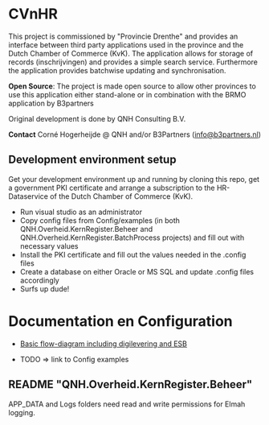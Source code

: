 # CVnHR

This project is commissioned by "Provincie Drenthe" and provides an interface between 
third party applications used in the province and the Dutch Chamber of Commerce (KvK).
The application allows for storage of records (inschrijvingen) and provides a simple search
service. Furthermore the application provides batchwise updating and synchronisation.

__Open Source__: The project is made open source to allow other provinces to use this 
application either stand-alone or in combination with the BRMO application by B3partners

Original development is done by QNH Consulting B.V.

__Contact__ Corné Hogerheijde @ QNH and/or B3Partners (info@b3partners.nl)


## Development environment setup

Get your development environment up and running by cloning this repo, get a government 
PKI certificate and arrange a subscription to the HR-Dataservice of the Dutch Chamber 
of Commerce (KvK).
- Run visual studio as an administrator
- Copy config files from Config/examples (in both QNH.Overheid.KernRegister.Beheer and 
  QNH.Overheid.KernRegister.BatchProcess projects) and fill out with necessary values
- Install the PKI certificate and fill out the values needed in the .config files
- Create a database on either Oracle or MS SQL and update .config files accordingly
- Surfs up dude!

# Documentation en Configuration

- [Basic flow-diagram including digilevering and ESB](https://www.draw.io/?lightbox=1&highlight=0000ff&edit=_blank&layers=1&nav=1&title=CVnHR.xml#R3LzXkuNItiX6NW028zBt0OKR0CQkQRDq5Rq01hpff%2BGRkVWVlZmna05X1%2BmeNIsI0gmA8C3WXmu7I%2F%2BGss0ujkGfq12c1H9DoHj%2FG8r9DUFgHMeuP2Dk%2BDJCwZ8D2VjEnwf9OvAqzuRzEPocXYo4mb45cO66ei76bwejrm2TaP5mLBjHbvv2sLSrv%2F3WPsiS7wZeUVB%2FP%2BoU8Zx%2FGUVQlPj1AykpsvzrVxNfZxwGUZWN3dJ%2BfuHfEDT9%2BPfl4yb4erHPmU55EHfbb4ZQ%2Fm8oO3bd%2FOVVs7NJDYz71W5fzhN%2B8ukvNz4m7fxHTkC%2FnLAG9fI5d8PU7bvG3vlrmDN5zZL4z1udj6%2F2mbaiqYP2esdseTEnrz6IwEfbFQ7XWD439fUOvl7GxXg5qOha8GkyXffEfH5jMs7J%2FtO7hn%2BxxRVkSdck83hch3ye8EugfMYXCSFf3m%2B%2FeouEPo%2FJf%2BMoEqU%2Bo%2BQzQrJfrv2rka4Xn3b6sc2w7%2ByRxFf4fL7txjnvsq4Nav7XUeYjJBJwAehbA01zMM43ELPXQNt92PRjTCjADXwcXibzfHxmSbDM3TX067coXdd%2FXuuy3ni44KS%2F41%2Ffep%2FXSK%2FLsV3djR93fAVlQkTRx3eNXZX85pOYpEMI%2BuWTr%2FGP%2FOI5MNmf%2Bu0znqZuGaPPoxD6M4ODMUs%2BD6N%2B7N4xqYO5WL%2B9%2FI9c9XHqZbXg%2BM0BfVe08%2FSbKxtg4DdRQ34bNQhEfZsbvz8e%2Bi%2BPv158uYNfg%2BaXqfyhOMK%2Fy73vAgtASf%2FThPmEvyD8ejj0E4f8NJFg9NspojT0XSLB2I8SCfvn84j4x%2FP%2FNW3gf4w1QV1kAGfqJP3DOIP%2F2DzH16n%2FMWsQ0D9vDfKviIafTPfzQuj3zqd%2BMFv0T5gt9Y9ne51w1fs%2FUGP%2BO34nf2yIv2Dm9A9mLgR98d38r9uff18rfovVn8Xit8D%2BOfTVINE13eQaZ4Axiove3D4%2FaIo4rn9m2X%2FGfr8g5zeogn8XVj9KIuRPMO5XXvAb6zKmqv9n2fYfJCnxjW0x%2BDvjkv8q48L%2FBgULx7%2BdPv09RNM%2FmD8M%2FRkGQP6xAS5C34OX0VEXV%2Bka%2FzXwBf%2BEH%2F8lVvheM3zJMSgOLtcGF2T%2FR6Xbz2z5Fcu%2BDTj8%2Bxr5LwMz7H8%2B39BvZw9TP%2BCHyI8i7c8QWvAfYMj%2FVwwx7dr5U0ddMPrfTD3sxwb7KkWpP2agP4Mywt8zaE59XWexpvofloM%2FMer%2BbSB82pj%2B3sY%2FQrs%2FJQe%2Fp%2BV2Ms1FVrTZ%2F1Mm%2Fj8w%2FW2mf0%2Fa%2FmU2%2FgNi4F%2BPc78Twsj3vOpfCHQ%2FEgX%2F40D3kybN%2FwDQ%2FdIt%2Fbdruf3e0MlezO7nNcDrj%2Fbb30n8j3XPvmbCb1tlX2Ljr%2B6VEdDv%2FPPPtbqQ76WDULRBe4Xv5dVjmpPmPwxNf5Ic%2F%2BMF6wfI8W%2BeKvA3qYJ%2F36tO4BhPyB%2F1qmmCRAPiX9yr%2FqcT8A%2B77nth9R%2FKNf7rWov9vq%2BO0X9denyvqe7tFOVjUa7%2Fj5kZppHfUZq%2FjtL9O6xtIL9b2%2FiFnfyWseA%2FonQU%2FidY4A%2BsbvzzFvhZr%2FCvmeIfWLL4a9phX4z9D9c1vgYC9H0iED8wEvVnJMJfom1%2BNv9%2FGAbonxEGf7Z4%2BW9FwH8tVn6gZv9lYuVrtP3GHqzdSuZ%2FVm35mUF%2FvMKDfm%2FfH62f%2FRmlBf1LViH%2B4PT%2FgvVCFPnH8%2F2XLpWi%2F3it4V829%2B8Z8X%2FiYunPLPg%2FvVqK%2FoEFht9a9OteNaD64mDKf1GMf9yGX%2FlAs2dg6%2BDfv%2BzWQ%2F4%2Bb50THJ9Kk%2FnYNwj9HQPS7mNXIfF3HPuBhBy7OfjcXEZDfxKyfY25r22u77UJjv7AHX9CIUW%2FJ82fheM%2FdGXtH9Ay7He0DPsLI5%2F4HkP%2FvbskP2go%2Fpu1SX4iRf61fUr6x%2BuTf1bfEv0DEuf%2FPYT8B30F8luExAjyr4PIv0RO%2Fdfl%2BncrRfDXXSG%2Fmf4v5OfPlpPon621%2Flg8%2FKRi%2FhUzxr5XU%2FIq%2F2fVwZ%2FZ7%2FMMkvg78dt%2F5DfxhfzuU%2BL7DU8%2FucA3yfeTq%2FxTrvmREiNq4Ie4WL%2FxDzEs4IkGBrjp%2F3xa%2FAay8YvRf%2Fn8epV9%2Fv24ztQH7dcx5v4AqQb9r5cCTv369m%2FIdTTEAWvnyf%2F%2BeuJ177899zfDH7f2dfR3UfTfe64hCT6ea%2FgukP5QbPzfPeiAId%2BDzQ8fdIDpPyH3vlee%2FAsY%2B3992P5%2Ff2e%2BOgiT%2Bo%2BL0J9mXNjNc9d8cX9UtJnyoVY%2F6ujnCPN5BAdqXtEEWXL7%2FUU%2FRu3fXXkGPOvLR9e7oskuE0SXdr642vVKTILx%2F4MRar9%2B%2Ft63GbjXMfospwj5R12K%2Fdc%2B%2FR3tJb5vJRDwDzz6ZzgU%2BwO9hK%2F849NIvzhHAc41uqn4jPpfnPThdeaX556%2Becjk48mn7x38xQ3B1H95eCstdlCvPh35dRT6jaeA%2FrkQ48tbRAC%2BQdjCZnRzg2Qx627XP%2B31zvl3dr0qoevXfWNv3vWXmTl6TMEBrMvcHVe9XpH89Uvfb6Itb1h4vc5ufM0%2FbRNr9YN%2B4Vr9cu8J3hN%2BHTsrEcWqh3jb7VAZPqOs56PuhNu7NCMFUh%2FGwxdOuX9cOJTVoXco6VPqDfAud8yooB8Ou1dIfdvFIrg9sup2D9EbpuJZoskBuYzDMBXd6XrzeV%2F3k778KRTtY%2FFhS7u1J6esEl9u8%2BV8gUZzcudq94x23lR31RbemycMygUAIeWIDBVX8mUdxlWhKjzIySCNhV%2FiuVcoyJGuD8jgofgkiqXaE0R7OBOPJ7F06%2FQGZ0X9FbdCIsSTKyZk%2BIAIGH3VGJkri9qQM57GzzTxriMThewo4eZJ6EAlPprHUU4SSni%2BuYcexHT7uIIPuUBA1KP7s5R0%2Fn5JWCFXxIlULcFvy%2BvTJ9YvopxWYB1CELW%2BFD3lSYQMiR1GIXDJcusiwv%2FAdkElEd9g%2FDYVaqqeve1U730qJpiJlihx566QvWNHfh1oJwSBgrncp5B%2BOapFDAd8Xh8sr7M5o2HXJm%2FDjfKOj9p1lKbeMblMAz2CtrCREnnUaxJciCmWa0RrF1jh7Ov0NRFzmsjvJDUrdJ4Y7YqFnmOuTKMvtKXJjtGi4yFtSgb7o34k1ErrqhYjs5isjLS%2B6SFDpi7nkA3nnimOofnYwkSbj6sXgO16mrCjC3IESKIR0gkZe0M6JZjH2Cnjw6hdPU3b2g0FulrEazjVNRu5KC7D4i%2ByVBbFcVHIgJt0vdKCCRTuiQgUYUhN7IVXHF9jOULh3GEVdQpcITlQhP3qH0HhXW9NFuKgmiHtEDWrARq%2B6LGUoutFTZWav4Vkg85oYWB5i6aRcSfO56idPdIY13dJN1e4vgZ2xGlNE%2Bjgk8CA9oKS7CGZ3NeN3jCH5AZPCWiqbGoe8934PFZem%2Bh0ktnTUmcUISaDAIrtLE%2FJJwlhpi5mwEBeGAWkQNFOsqN1SDrzGu5S1AQQciO9%2BhmLK223Fy9mlABqXTGkaJPOCdUhR%2F0aVM9m8Su9Rx7XPaVd0oFrduT9NKZ83Zf0TRLpe8RbnIp9epuDbPJTcK32XO7ozC942qapA8wKYng%2FLOgCVEE2s%2FQBYVI3otY%2BpGt4ruARRGHNEFHEXVc2Xu71VilNMrHIdyKt6WZwlO%2BUCr21aGNOyVFdFEw417YviDKFYRSFsFVN4CBXrvsW3hm3NsLoO92jRmwdY%2BDW4iYtOin65s35yLttHV56n8PR98X5IbI0RTBf%2BilBC%2Bm%2FEugRX5dxCrR%2FG8gGz4dZ4%2FubMBM82XKHH8lDItAepJhKL%2BqknQIAhfkZj%2BSaFe0puk3iwil25ZLHgxiiI9p0AIGCWw6gSacmiCLKc6LhlGPNUk0Zz6jtSZdv8ZfKEEnbRY%2BcSFvKeKnX8cyRtC1ac9V1DcMoiRWN1ZNvezlhoBvwH85K1DhGZkRxpGtdRxGTJzVjm8Z0jLoIJQvzkdYP1AioElVdhaojc4NJH8yT18nExc0riHG7piQXZHH7IG5iAieuNNHGS4t6tCfIWltk%2FCiuU%2FY0d0J4JdQ4HFFtnx4pKkfd38Bmdseg6oJrOff1RjmDVNUG1WI8Vp7wBu7rTZmJOMbo3K7yOsEaBQU4wRnpnG00bEnBsN4jwiphm2wvYb4XrlQOVFmh7yEdI98%2BQHxdP4SE5vssvVdtyyMYnXcJXyaKapcucS%2BIWWpYop14CAZoPZHbnFmJj8vEgY1EZ4ebIsFKTU7TywgXTAzIQUvNhqEJkLpjabAf2MkoGLY2K1h4RRgbIBf3PFDHxRJK9AJJXG5p0O24ZE4iXPjNdVBPvaRxjKcJtQQSfhqiSy3LdUkTE1DFiF%2BPTV8jVqMFesa3FnNbOdzQgyYTtA0BJIXnvqNVs9zdnJ6diyexM6KiWtWG8HM5EbqSdmm5KsJZsryHb8xDPA9oNaltMvlYVExqbRG%2FBW5wqw7MJUmuxGKWS0IxpyenSLWq12QEisJo%2FtSthujbyJCg4l7IKSiS0grsiyrDDrHm6%2FVQTaPv5sl9d0TzjIICRPlCmI8dxbBatdQnRL1PPKqHWsnuNdS%2FodHwqgLh3%2FULjuINjY0cLrfz9bpKp%2FosJ1AmmeWqttytoJbn06pMfndipLAaxS5QUiuHmz6NcSzo%2FOquIQCP20wliuXeM1Gu4mlHbu0YoJy9v6Xl0DN856ejWgk87nUZj7Unwpk7RcCZwhwlO3HKqzGCoQV3nkzNcsWOwLnYldPuUUeg3FVpHPo3GSHUBnHaWxURIZQyLw%2Bz0MdczniOVixU9XF1ehbR0ZpqmtXsQ%2Fe5RwZSrhGNeqy%2BDCoDev06EEMCJh4IuYjWNochW8X1Y56BUwrSje%2BEK2FFuN7Tr%2FX9w5vkZh8XiBEQPZPKVU9M%2BMoxmwxm9z5GqFdGKLVaaArFvCngX0r7TQMvUkG6F4%2BDDtFVYZItREh%2B7JNyXFbD2FW8HJNfmQRabpERig2qIITw4M0IW9D9ZlapjqJ9eM67b5xw%2FCX4nQ8gB3h97wDRv95W3OdnzXUX%2FDN1vQEQysTC7APX02c%2FxIqE3C8iyLn7ElL2Mi4uAoc2KIQJS94L5SB5QLgvGBBIijipF%2B9LLbBbY%2B2gSGBPOZqIWxkdp%2BwEUKSSYc48uGFDQkl4CT2CUCnlsekQ7s5jhzVtPXKUVKyWW03ClTVB04RMPRKkJVE9RYOqota8shUNOfvimS5bR2jg6xFEFd7LW0wgrF7Sur9EkhE%2FgoW90yBv0o69k%2F4UvvsZM6BouMzriOoMrLEtLbYwqNuX687oexk%2B6Ae%2FCuQC63o6Fm%2BcyjLHp6LwntzyPE6KsTHU0ogbyRjDdX3Axa2utY5AOTGXrSeNUYgOks7Lby92daonieIscqwoPvvBC994rmtHn8P9K%2FzWsDvpkUD8GeSp0IYkVsiHrBprERLERUXCxT0Imnprpk37D1e72KIgYATygPh9o%2FXjMG4map7nzj89wkeFg%2BYZ0WyQ2MDTsK7jEp7j7UILAd553wC5CthoK5h3yOAuVMfc5wmuGQMbHsytHm0ZTyquuwlxy7LTHN9hlLRMbcSWasMHIvLJJXwJRGlelPAcAqsA8cOoDtpVJVdDpJ9oYWipEftYqOiqdAKTlajcXuzNPpu5kHophMa8Z%2B%2FPEASeyTRdf%2FI5T0LPi1R5HVJRr9U0Ck8wdy%2BGO0hdgr2q1rKVZmUfy9tqO%2BprgAzfroopI4fZIl8OJbovuqlwB41TQ0qKBmPGwO1BBGaJqm5evsp0TzoNmC1TvYjiBcg7%2FLRCujcEc94QxDmlD9JvQ5Kn8Vr8KNwHa8C4gBhtf9VqQKpXD2NJGPAEybPF5SrZSBZg9sZPYgQsuz4JkrpfHGTCezV9Eo8811QXmV%2Fvwy3qCfBVG5DoGUbO4GmJ9ZQqkmL2JmTQ64ug3aYjq9ZNVPeNl1LSuXtuqANugmJUnxZ5m1UtvDuYiDb3NkIBUKjo6aMPwLfew2Kg1ACDJ%2FMZ3hRNFq1T2tgjWt%2Bjs8DW7Gz3AJidGhtmzPd9ne%2FbQiF5nRL3RR1pghpaivhABfdt8sbaXtJAgPQEsMDEMPmzotfmZEP%2BTlh662GMANmEM8UnsPQb0q2LkA2wpGNJhRscatP53bk3%2BQrLrik9iATYSJZ6LGlQLEEPgyRIb%2FHXQ06kImxJY2fPHDBBodRN7gNYGPAHeiZrGttJajHACwqzAiVk2Mh2%2Fe3MxJeADqa5IRJxx08TdeD7DZiEe2jPeiK3Zx%2BI3rI8kWfscUlLv0%2FByLlofmnLkKp7SpkZiNUZUh62vbSP5wHXPAHdaZE3a0gUqmYcerYeXSRQhTYrH%2FF0pgxbzxcr2U8NIoi5J5RZeOmx2TcrhC8akCx9GqrxDiA3sOgnTgyg%2Bt1jnk%2BiM7mD2qsGNxPrINhxOX98Eip2KFrjmm6LJkPnDdZ801UxLp6Q%2ByS9caGNitUh8iSW4DVYD7%2FVKuWikIzPbeYTJxOsv3hTfNGnl%2B6%2FH%2FFp9KSU9d494qVIG9oeerNM2wi3Klmy7HkmBNM6r7hC3mW56iatDic8nGzyluD3i%2BBtgsAP6IgD7dKkAfuexiy0YckxehEPVb%2BU1zXBUa5Gs5quTaFcD3F4w%2B6olcp1q0J4USVGyEXz%2FFIiMhBXFkGYOp6u%2FRVdkLse%2FMVVqC%2BeLq%2FxtH5daj6U0%2BJir3OosAQMHuxilGPDKY0SgfdDjCTDZ5BUBopwT6AMnaMkX5Pqss3K0wUhJSVmz2SMvwrTovEyWEeDHjio4RlnpHggbdeAbMTO0aLo5GeEOHtIgRLZQVQv3FGt1bQnjBYvZWroQhMQHq8WUiEGyCvI542DhQ9KwMB5QCZ5OoeE0hY1tp3htoRBOBYU7z2P1o9vyDadiks0WudRr3FZ4u4AcIsNqfcSMUYyfdcIPTYCEmKLySe%2FBg10eoANMLVYSHMczKf64Ol%2BoClsH3YJJqZWWT19fjgjGiXoxXVCZKD04KmnntLBUuKyy8VXbX6zSMorD%2FzVUcQjeB0JESwLSOQjyjWoCQ15pfiP3jCxTruelIE5LLXjlHzxcJ9JURPzXY60%2FqZMJtIDBz21dkY71V%2FfIRR3TBp1T%2BHtopmMUIzkZPSMbPEqQlwt9k4TQ%2B%2FcgF5F64XHJVfjtQoAJaXGtCINPoxWKWFQmXRrGsd3oFpMk6CBCHybdWIXmg6S5QIKfDyiTpF6kcUDstff%2Bvscn2SAevRr2vlLUHEo7Y4lSaz19klFDsBiFnx9PKFaHE9pfyW6275sySxv2mm%2BOwjh7Ocm4wyTBtas0W0jPt8751ScS40gxsa8cpoRLl3eY8rEgU2po0L9Zu1rmz1R8x68V6mAW2cypah7ca9NfVnks7Bicnb7CBg1MElzLwuGtsoBNMC6DZH8Q9%2FkuKPGjI%2FZLsJJj%2B1wPxXh1bcZxV82RY%2FGUpCu%2BnTcVoaRFzuVi%2FoUkht3n7iupN7pkEmqI8x55B17LzKQjddo6Aa8lPKg30FotfzuBabSdzyvrAfTy2meDXm2G6%2FKhbCUaBMpM0oyDV7w8Az8jMTvdBiDKl4pNwy6VIT00f3dSwm%2BNamv6VvGQHzq3YitFY%2BgtnZuddPhPmU94YR0kAztdQK6k1hzP4yKJLGBdnKfrUExJZf6oKgPPdsyHu1sSwAEycASBu8ASioZ0ILJsk4EDCbANGf7oEYI1WJppbM%2FjoTa6y%2F0OM4qFJSZzhW6CkHRM9ixMUjg9KoDpFhrDercbEpiEAgcXdzWYL%2FJGvM%2But5PlIbRREh2BSh1B5GZXTnMOLq%2FNbenEZw3qTX9SgOVB9wTuyq6xlcJfk%2BcwHcaOHyzZhGsMMbsTSztMz%2FAFxFRwPGJLNNp3lVLU0McR%2FMRaedjf9H7GddtleVDOKoEhJyKG4y%2BBT2ykuCh0bEJ96XOFa6aY75lD1qz5NAyU7qO5edK%2BiH%2FwAIiCHphrQ0PMp7C8NhVhZwkLqmvwsHoqqW8JoMFXW4JKQ82mCawEsT0LrFrCWUuXYTWoWEyrUZ9QA4NPu2KQ6t9E5qSE0W64LySXSLErjGH1RbpOqSBzySXxMbm3lgnnaFUD9g8BVxM6PdCOGnsImKgizY%2BZfD%2FDTCm7wl8TvSe0Th1U50G8ZorCG2kFyhMZVs4i1sQZD0pkyQLTXxqdZgInmmUbilltxHi4qfA0BLVwePmUe5TU8WNzq1sWEFCe1X7YWdolNZx1TptJsDw641jewdCXmhskO%2FVatsrZwC2wBf2yMPMSt9qWeDgOaGKtizsO0LIEMr72HRfMp2KTEX1NxXety0P3YlRA%2BvQKUB4clBUZDoPORhulVxBpEO%2BvBuRGnWMZexE8nQdFaYi6NcavQG4exOGVFPSJNWAW5gB1AlRcR9kQ1ncCQqMOHXf98i9sw8ftMcjDjRPiijbyh0Oy%2BSOn35vhxXKX6Ji6A6qmF1ywLJxS7T4%2BaxBz6KXtiqtaSyhT%2FdZjfisFILGAy4EKmjng0SJxZiYd1zc7kGWKWcqOLILcZbe9dgJunDlCN0W31L7UI16AJZK56AVShqoKjMaHslFHIL5UE%2F1Klvnc6GE7kojkn6Bo%2FEG3mRBkFg8RhqbwFdDOJxSJJS%2BTrIRtt%2FXzSFoFOx0RhvWWPCJoxHj5diE66crFpbpcv3JBAO41ceNEKyxbXrrdeDKoK5PnnmJdzzLbMW8C75BQtAFY7F4UXjTYHk0nJ1XyCsyabhQxmITphsaN0oFWYdOMCX73ZxSKe7HlzpsVWmJyQdT38fFCAZLg4wHiVoOdDwKFKd8hF8iGGr8KhSm4U7ni7tfqliaFIq8TjLm6tQHR7r00AC4JfDY9TPAD7HYIcWGUeDmtURxPRxeNdC%2BQGMTRJIqjb2OxUJXF3o%2BlMcR8ikjvmSTbs9YLmem%2BMJ26j3kbUFY8XiK3R09ajgwqxm5NFFbV5a8ZEkelWVIxIm1GCakDfbT5Q7RYCuBVyfygweD9Hi5usQ9Lm26XkyGGFjebG0VBDB9z%2B3oQr5xxbW2hpyrXtTaaCFafM9Q2bvgk%2FMO3m%2FAaopzSxZqKGkrGVCEXve9E0eiV051obfx6PNijTld9ejRFHDQWMWyoIffmJYFAzDPat35xIg2wU9KObKTUA27tryrYQ067EPRIBf0lYpZ%2BwsT8HU5XkyaXVJDfnb83aHKkA8PihxjBAgkPHTudC%2FAmS3BoHFn77c47%2BT04sl2bnt0vBqaRLJpjgMpI%2FVs1meG5iuXDIRGX0NyaV%2FakrIWsnJ4XG0%2FtMJq8lY1hqBTAFY7rF0jcXgk3%2Fe8F93AiMLmTdfGCrIMVwAbeYNNAR9tfDNJ151LUqcs95gQgWlNB2ugt%2B8w0fR8FgHbE1K4F40y3w1gzV7Xiu21azbH7vEgZJWl7GXmXdw7hKnoZXuTc3LsMSEEXHuJooUtYV7qyrWi%2B%2BmIPT0Nst3eoIfOckK08MtrYANCGcXbRj7FlEKb1eM9%2BW0GX0JJEJs3ol%2FCwctVMy%2BFjHWdixbGfTOeEdzdGk99EY8FthwcW4tFKRzRUtBCSIgFeQPKZb0vNofA7MPIOpAygvOQ52cGOu%2BjI4j%2B0IHcXypYMy9FjsAKoS66F4Cyjjx67d4ciA%2FrFae0ECqaaG45mLw0zgD5AYHKbDqgh5liuOKGy%2BInUQDMWtiV7MU8BjEX3a8QE5HHqIOVD4%2B%2FUaFPPKStIBLrTGe7rX74ZA60fAMx6BpIYeuWh%2Biz677KnjPoJEkLF1ui1cDfAIsVULNy%2BJKwOCgNuyeB%2BlU6G41oXFlQvnFmey7p6t0sW5a%2F72fOytRO86lDohoegEb2O02Bsoq%2FREF3YfmqPL7Y2zbwdHw8EGXkMF1E38zRI%2BjM2QugLs%2FgSqAni0Iu7xLVHL1twHj0m%2FjRgBuSUBDwmUWj7S54LVmWVFQZ7lJKXeirbx1U1qMjcElo33j7Wn2wQYNRRDoGJHKxQuns8O3CqwmtsYk8KXsuTmsi2ILegnKAxEyKGga0WQVG5Cjdi3HWIpp3p1AV6CPnoG95IuhTYikanXpvMXbCUl%2FGTPSlu4PcXm9xM4MW4QU9V1V%2B%2BIgBsSYA7FoRA1B7SVk9NUyoEiKN5mW1dQV7K%2FXcEgJsC9Q9cS9txgnJxawGjpMlhMe8%2FTGKwQi5%2BO5mHSMhVz1WAS25Cpr89nuDY9y8uBD8ibZ1SbzCrKqYFLRoDoalMnnGtX6yhvLtN2Q65om%2B13e%2B8Ov4gpgvLcxapb%2B8OGPB1C3qDNMafoFGJV%2FCFnBk98V5dwpRDmtd%2FMGSCPNlpylUsiRN3uqwxEuf9tDI5RC3ISY3Wq90ifdkTUqD2OLwIUVBOirYNp7N6%2BjOrnYxB8ZftTlt2NMoreHk8me3xs%2FgRl74k2grVh96cra3KJ%2Br3QOxqTVF6XaPTWxySaxFz58pdtIQmotCRZ%2FqPZkbkNICg9tuM9WWJuYeZR5uN11Auc5PnpQC4dFhzSv0LYNsVxLwwRpw3jNtcO45ZkLdL%2BmDxxGIuO3Tqkp1jaaahFgMTvscSkUP6NYSh0Ttazi97fCO%2B%2FtistuKPyJRz9ssRHzjbiXl%2BzGe%2BQ0jHIbGRiWcwW4NRu%2FXnplqeVP4oG811WUc7UCgKcBzXKtOMTEN2AlR8cEgTgG94E3DWo2UZvruCnaryqBz%2F8IoKaBPQ9iSiwj6SKpcIhbE3kMOP8hMjU%2Fvc7FBgzZuxvFZgklK3FsmeXFgYX%2BbJyVI66dGzRGq1ADF6K4BiKQSKX1VmlFonBStTchL9rQQ3yNTMp5g9fX7Y6nxSZHpi%2BZ38F3iclDCxbQi5XgupoSZ0xO9k4nDgjuKGGoVXm57UZxnR83N2RhkduchwoJi7Z6uquP4a2ZfStkuQaJTcG2t4mNaSlAY4egutk%2Byyt8iwSUXUG6PM%2FXVici5FO9VKXOPfJK8uyXSO740D%2FztHdTsvl%2BzIatPKiaOqFS2Eab5bWOAMRwLgJLh9eedInOjEDPl7oZv%2F57A5oP3cIshq7bAP8ro%2BIh5lVS5AdWn0rnbhRz7PQ26KV5QyPv40QFlEc2S2lkUeR%2B1GD%2BCWh6OKwPX58Aoo3l32Scs%2Bo1xYHBVTbfl1Ika9Qd02fb7CTu3ODtLA7ErOAgsLOuuAnIGPLOXBEaFZLC0lRuwkbOdHfk0G2nfU%2FFFQpx7d20LegvQF3T1hShNKbJr4jZNoMxHYiU5TwaidErHQcfWaemN1kMfv8gbtUpfMhn0YB70lyu46bENy3AWVVVG9IZohmkCbXAoIpNHQCbAxcEskytX9gH64CKn%2B6oYRE%2F7oxNssW0twueWibXcCHjd6%2FMtvarEsG8g5LscprZICpA9FANjEkgAj8qpbHGpQ1bweiSOkdtl8aZjLRW715ebeuHiB4MYpI99Oo%2B2PdAEtBdEaPO3Bd1ir5L9ZyJE2KakM5qdxmhgmWIWUlJvFo0VXyBtde0qCNjt4MmmIm2VeJDOC%2FDPNu6JUycBsKMQFLjd%2FjLMAjVwHOgPZN0jWHBRaDC2j2VAlIt8CWf5X%2Fc7pGzNgqasYJx6w5nw4uezOAztSXwx8X7y4WLjwMi4R9b0lJ5PERRhpQS1kLzRFGhN83gzT4TKr2Kh0HOK39SLvlLduNNnw7fQ3JT86wSGxKySMWVrDTJUYBqauQTXcVdAuAZ1TT7gjQ6TYC64%2Fa0iZCbQxdO10EpD0Ux5%2BQ%2B3I8%2FV4GuELMjRHcj8UKoMUaaGNQmhkSOqUsOngRplvwzCcTjwJXxipo6PjjzmqRPkxDoi9LoC3edp%2BxJFpdakZ2KCeNiEuZulHJ7nBxnkY6LOB3xlM3Mz0%2FxlKf202BaQe%2FD7SR1r%2BpFg74gZCuuW4QKpY%2FeNylj6VWZKSaXlSzApRnm%2FyBkAM%2BW3uKCMmr7RJrcw1SaHwIjCzZ5S5SKARyNfrKpTY%2FjYEcItAQ2VCQPv%2BmTu2lmbH%2Bxa3q96k1xMSypPKd9txRpt5I7ChLyei2MBh%2FuG%2Bbaq84PlgsqngM3rQlGrPkYSGpce7AYYo3%2BAI0KbUrS0SPhAT%2BLYSAvLtU7cv7j5EuLgbKbcaTKj5SIt6Lx6uSLGiXjNS9h7M957AaU6oCY77OmzPbULSWKFqede3YUYI61NQ9MaT%2BKKD7y72ydP7qUQFu9qjMXGfI9vR%2BsLoITvIsdumnmSd3BbA2bbjXIwdgygOasd4JzM3kf3qubeoaZC79iRg9BVu%2FCoBq3tBgCa5jSyI4VbB5lN%2FRb3btYSpbkVDhutvuhTWeYZESnv86DTg7%2F6D%2FJt%2BmH8xtQY9JTQIwpVXVeyhBSEA7HM5DVguSKGj9ehoG5jNjew6yOYxjRVu22ahBMxG1%2FOjc60KoBHexG9vdO8%2BD2rvejHPYsQKRE4d3zbjtKlvr1MB6JIVlW8RQhoCKt%2BBCEiYqWSWNacxbPh7M%2B9kwAFc70xbqfrRy3Hk8SdjxViqgXQAXMnH21RvBXGGG%2BoD9Gqa7yBrS5iAAzYGkdxsD1dJC5O5%2BEr10we9rtn3%2BbNFpZuoS6R9XimC3WZZuFFNImiRMp5ogGF%2Be7ZD0TPqUuvQ4794OmSyaZp7RtbXUSGfY7elk1vC72rnVSEPCvWGI5oeYu%2BJ%2BxhRCJD0WRF0AxuSBMoVLHMCKZ1n9wmqN1nqaeOPUVgRUQXkoclqeI9pryFeDxgrB6K1sT4pheWnHryOnV%2FIcjNsUVPeYxj4L5vCY4evFbPK6p3T4rySGV%2F35r7u4SPZyfGox%2F6xM7BtBFIjsDqbgM92vPi7sDcEqB%2F0nqfgk3MIAMWDcir8maGzDcDN0WGHql4zPRbgm8lQYP81rl7U7ZIYzUZjzvBxPrJG6%2FQ9uWZSKsg%2BKPZfXOIVhQqvPzucquq6ndas3LaW7QO9FrMaWxvrRdYWQUQlDAgewGp7RLTkSSHanaht50aymQm079kTrtIr%2B9nRbDekEclpVLRR0M9XZLhJh2id0CaK7F7NYsZybEdKFvU%2FcH4m0Gbgl%2FuQ%2FEkh5wRJpEJWDzKVoLKJ4Ga%2BXPvpq23NnYJlCSSyO4w6KHf9enAX8jb7uO8wojFBW6ZtwDy5twUKlUgp6m0%2FK44QJYOfl%2BSm0p5uXlUl673bIhPG12F0oCFwS4mhCoxF8iXF6J9tMdMhHQ7alXmFC4HRn2IULoFVwaiix%2B9K1A%2BMLBGdsmYeBExaUPMS9Zyau%2B%2BO%2F%2B4BALUMKBSC820HsumXqwqMMLF0A4F57lcBumIPrAmKys9bBI2l0EzMsYtj6X9MxPIMOmyCxqTjYIw862i7fGx%2FnCqpoDTquReKmENEZ3XlDDf0nyv0uqXnTg5q1HyG2wCOdizGA6pkfpOUCTtpN%2FKhPvOvVBAjWRYfW%2F2BV9dAqYeDrHURq4fLiGFOBRKkztRZs9LkC6eE7NVvk%2BMw5hzYFb0hZzitk5PSXsWvZR3RIyWLI2DVUGDdUU9mB8wqSgr2L5gjwJ9X4RUTkXQ83nbFDPvbZnQB38ekHIBAc0z1KLPhCoOblm6EYpDArc9d2OyESrkyfEZbaG9r8ybNhgd9MNDgiFit%2BUpz93NuMwa1%2BBF8QyvIspg4U5ZSjnwrcN17NnGGBkGXtdYqpdhM%2FY4ARXlJg8e3i5340%2BkZR4m7OIKgji639xigh7kA7n5JPPchFSzrgo04Jdkicbn%2BhJhZctPj9TIHgQKx6NiyogRSu6Jw0DAOJ7egsa2iMTCKtWjnbxqCBWd%2BQjECajGl6gi1Uwa8DDcV05mR4nU7%2FicrM%2BmrDmrl%2BEydd743b5NypoSAIncK4OAPEhopcTBI3vCI7VCI5mseLLsi8qt9yg0vHiE5YvnUO%2FHMuKkQod6G63GFNgU74XpXXg5pSZkOebYZfciS6LYlJMVEqGOkH5ClFknFjLtSf3l1pMO3VL9ZrnRrSgIXEHhEpoFN%2BHXCMqtkkOdopP3QH8o3fJWgrdElZ0h%2BPNOZrkUy6AsrWYixgDU9xE509wJZuFSPzfy2RSqb876AjV0DHb3qa6JCkQHGXErV%2BcDaux4vrSjUT5fRB1QRU3gdZcgfH1eAiexe7vqTi8A9TtTTj3HXxV0MkoqRq8oonjqdmNvt9fbZGwB5UNzVOjz9WoXgxNnepDGHDmU8wG6b%2FMF6VBqqeH0us%2BlxBYMHJBPC2Hs6T6jW5WtyqEJNTLVXEhna3gjvGyJRZmZ8ajWiEspgwahvtSWIkYxidLzR5tELZBRRys2fLUEnOnbM9e8ECXnyVxHmLyT8VtZwppAF7WYy1q0uQZEzaPx88hW0uxJ9%2BRVFP3BK%2BJmRlg41ZpT5WBdJu%2BwebEU3fhCb8vsFENa3Sa8quC7sECj%2BsrTlz7vDUAyNLxRCosRa2gK0cAByAoyGtJQGawSwKQhCjexOs9F1xt9YdDg9rlfYZG5d4WPy03XetJRBkN4RSUX8JmzMpp7fzEj%2FMpfLNoEIrvn41RMWgvp%2B5gonQI7OhxaF%2Ba3jCzWEjsnCkH14qJcoYa4PgatJ%2B0sXsVm6t6BnjRkWrsSt%2BfbTVYlvXvT63yvJn1JPh%2BmHISjmXENfDkt5LkX7dQrH4pYqSlyzm6GhFdNYaeHB2M7vdZFRlMZJmTbVFTjRT%2FfaYw3V35ge1%2FcfG9NwCMifRek2z7ID26UDblEkG5es61dcR85ylKjXp3dOonIcONd3spM85dwMpewukAgAd25vtAbDLTVhEB%2FQ8jeNtGSs0vbIkt4EsVOLXuhW5BYDoevIyM2tsPZEFDuFAxeUdvxHNP1NCOBe7xkA0YtuLkPY0811iWnVr5FvdvoSEIFo3sDuHdEX2ko1O0jdQ%2B3uOTGZMJ0ri4NfkdVU57f%2FtQ8wuVBiXZBGFdaCSDhOFMu7vELLvk6sd8wKgl4NSq9hM0C2rigK%2B1Xmj7lZuKzL1zTq55oYUMWKQ88rsIYQghhFkLk4eAYk4VadUGdQUpNOv2O41rv7vMs2wDKsmKhJsa1vJ1fkWKBF1YZbW1%2F2xl90G1MlOLwqN5Od6J6fuhLhLwIoHtbOH3OC1J5OSxHz9t5pFz%2FkljsKqpYcburm0kf2sfmWkeYNai4gWhH50I3NBMaSrpwjWrXqWBnG8FO71ALg3bFmaWP%2BWl1ntGyOltNou0UScx4D%2Bfubp11nN2kCt6xAgtB9aA%2FNITRMkIzA%2BRjeyrsA0Ff7S6otDZv8lKLws%2BzIg0ipZqLKp6zt%2B%2BQ23x0XD916FVo75iHqkp4U55rhbGQjh3GWTThSeG6JgpuC62hAUv4yWNA2DIe%2FuLa51tzyIkX%2BtFivDWX%2B2lq0NnHe7AjTVCI%2B07o3jzXS0GXsEvO6gN%2BoPwJp8PpiPSuB27BrgJuUDoU3OEYYZQn7Ht0c1%2FQBqVrGBvhAJC1gZlorCvmokxLRMmj4R5QmsBi6KRmECJYzp5vLuZ7hPsQFSj2hXipBRRmVzmYifLi85qpbFJCNu51byg8tCE0P0T6TUJP9yaWL5YGjYrnDrFpoFOdj0iaUkVFqL2pQtfceWTXJuuDt6lqZYih4nvXbwZjFy3A%2FYkHPaq9MW5GKRb5KAM4hWvq2XpEPV9BVrjAGnednp2XgRTVgaqapatrhJQZxu1jOWbQg4bL8aCtUUpS4VjpSJoEkVV0oETAasDU6lD7FDjFQ7gpwc6R5wVSiwsyZUblqphkdom990oNPlzrYxDP5UIvAz4e8RJimpbhyGu1%2BHWnjF3IvaQPeao1zMUljydxJCk%2FIbWChIGVpkVxDyA0klr19iT7Q0oM3WLarhz8ZApAB%2FCFXlr4UPGLMeyvwRuxM1Ya7FA5CgkemqIwJpkYQCzNMOmqQbXZhI4gZ%2FSYgjzLVil2n3ROF5srYUZBJKg%2BFNTluVJHLnR%2BI2f%2BvGAEtPsJ8N81CPKGudp7IgzQv2G9iA1WDkmyiLZSQDal7Dm8jWx%2BN2abt26YxQ6%2ByFfoElx1O4ZHwstUeoFfpCNzmwz8yuliJ6F3wmbWWQqk%2BLkSizjE9v3L8gTBDSaTyhhyWwhYkUTZ3J8T1KeQWNF7M1L3mjCWHQZLf3xOsTOhw7YAlq9AALVlKDaUhy33qjSpeLtVHmgk4%2FpVLEaewLmO12MWoQQ0w13YsLlSglnrlAMJVMJnl8DF0wvNJI4QAWhdimpDNrwnyvo4xDi%2B3dM3brnYrb4Cn2BXxwydVIjH2AX7GZXhCGK6cnMR70cf6SwbUC6Rir3f7IkOsXcHOvF0bcNcvCHoVcvlMzSMj%2FZt6HXinXjO0kA57IHtOa4tVYUZokREPkMVSjcbC9qnhozgkRrFVFZ4C4aqS4zFvIbUTH%2Bi2l12WjHmPFbUZATN2MyLtPTJth68TgI9DdKwCtjmVPI7Mh4h%2BQKrGUQFQTIeDvMCCrxDmN1ePNFGZyxpJArkofHQOt8rshEX%2FFDSV%2FBgXTJ5U3fI68XHEp%2FqPl9cMERTGXaL%2ByKTckmGauzeyAFakI%2BllMF%2BqEbd6VB0fWmMzHf0FPeZzPqdCB87J0LJg3NWmDpaxAIbEfOFnlfFRnFCb3gaB5zoDmMsDfYMtHeaFELty6aYd9ETAo0T%2B%2Bhm93Vj1gYREcMGJSJqB7jYQ52Zp2lGGvSoqInft2ROWfAQAdTBYuzHOcI%2FYmaN9ss%2BK8wosd36kBSC8GYsQm3nWt2f%2BToKJ7yCZxqEvYKHM2pCsSTjJDi4Alk5KR2ucneP1GFr68QB0lR4%2BjLr1HOvt6E6eJ4v30a3j5yOBcrNEXm50aNwF%2BZFIpkybV%2BWD%2Fb0M9FrqQJJV%2BWG68er%2Fs6PDGzkFJDTCUqCaRG5ghvQfnUUegdU0bDsknbYsIHDgrFNZQ4AMKbHA7Db0dRhb0dvMj8Obi47thNKw812oW0hDY7cd8Mx0ockZuM%2BKXhkqRE5Lze8xECXfX%2BBPq6LXHV2detYI%2FflY6XpeD%2FiJoTnlhFDCZKIkBZfZKFFe5JrqxG4vVJjSajrWL3J9HwAkQstULW9CVxyl8kzzx2uWDsx121f8eZ94oDYSmj7qHKj4WfyPXBjJq6qix8socJueFdxs9aXY0O9DCV6dd%2FX0e5aQFHfJBO3i4qZs49MLXHMEz8jaEPSpS9H71VAtLXuZKg0S%2BY2AHHpaGuHzc%2BHb%2Fn65q8rP2vS7r%2BJcodnnLHeMojXI1pVSXy%2BJK3OdtZn3weH82h1EnbLbDELECjHq3v67CPDCuX3S560dC%2B9Z30bJbcn0hsv4i9mWV%2B7%2Fsodt0S1k3Oyq46Y3mrOVuIdBt%2FOYqmroHVFPWNjvh26x5nCYes8wN5ze99qDOxRYSpg9rHSG4EORKbtY261%2B7gj94nBQ4mMSzyObArz0jprkh0iOYIOC%2FQO%2Bhl7N8Qt7h1xShfSnB4GNVwirSYuZyvkWxY1gmcnjsLFgEOTUzvTrNgfwnsMify0hv4UwVcbd4M%2Fs0dhJ4EkqqbPTI36eoA7EzwMH18yckFfWkFuughoxG9WFCU4D0%2FBAS%2BqhZhcF4c4olfpYICVCFWJlYQ750bLMOiOBmzame%2BPHaCAHbdxFyL84qgYDnZDlN5wN4N2zkYko6pwl%2BXgyq8lQaJ3Zg9Ec37sVrktk%2FLcG%2F7Fz5U0Km0mscHLw7R5FtdsL95sraf0A27PIqFe%2Fcbbc7VVUvc6aqi93%2B2D1%2BJkHmhRlskEe2dxaQucRTVg9eIgwgPRqFLLTi8%2FQcw56fkozOCRRZsz8mdyW5h5BivOD%2F%2FK6fe0jpdsopUtImZ3EBe71skbFVYplCtPxMM8JLD9c50k62WxSGIwxyw5dhYS4%2FqEyI9VBQNcrUrxtxvG4RYcmG2FSFZqORc%2B%2FOrldBSq7tPU8ulIXbXoBeQYM2OyH4NFYPXJHH4CQ4SEba6T75fKi5lgYh7MHIp9w4ZZAhVgq%2FsF9ZScbewLspJdCQMsHy2whF9viwSy9rV0KJsRVzE94Yn0OGt4yBqStcO4z9yypONQ3M6imwsoJbSiK4RBR0DfwgsSyRADXAjwsfz2uaCrBmJvflGBkFqRrsQeQXiJkMABvBYZXkQAojZHz4%2BWm9F0UUjh0ApiDcXuQJTGlutFjUfzy0vDSf9yjwMfaTmPZlp3I743Z2LrRwkKsMJRly1HX6ZK%2B8IZoAFMLyjN4lA8IYHH%2FmCg5yGMAmo1c4uQje6U800%2FY5bm7sKMFnJAlzncyrRhN3YPs8uRCkpek%2B6LMcqr5ttXzZdFYSEE7wSYXyOLUJ9R3LDSHRgi8METbRnm3QOyX9AifC8FFwuRmrSiajv0R2NRjOiZYQJGvUojpwhVC%2FaACFCKoDWytjkujcW5X%2FoqPRH2%2BVgYdRGwnnpmNSJD5iMtEmWDt6gsnrNSniO5xy0mpxixp644Nyl5f5DJyr1idkimiUHbVs262kR3AslMl7zRT2UzVjZb8HFd9xPK9Res%2BsidHMtUTYiSkts3jhIT3d0OAuw1mJBtkicsZC%2FK%2BKSPyqoTU7j4DOEywi6DSv0k1sq8B2Vic8v0hi6l1mugkmTBOdwSGhZT%2BebEAqc%2FSEEQkc0bnxzMs2liOLj%2FdC%2Ft6fE54HRzgM5qOdAIHFcWM%2BVDZqYjvPWN0wpnsB79AyCGbxGk3IB9MywSqtQbcElDT2WVGgUameL846mh7eE26LoJlcSKWyr33LLedCNnBHhfyzfXTKtIz7wZP11jdvRy0uJLvG4xDh6HFwy8ETHSJGhjV2tkVBr2PaQYHkZCGkdVHiv2s%2B3ooU%2BPwYVI6cBBvHJbt90gR3sG2FE%2BqoXba9C8DFZdDe8YtDtp45SlYOPF6asxkvNp3nDEflVmHRWFtA6VZDQiaGwR%2F%2BWBRwgIf3SVXUgsQAjoUMt0An%2BOy4SsYAF0S86LMwP8QGHJnlHqIAQzlQ8788bqFoYK6JVYGXflC4%2FTpnyyzL5Ovvtqu5m1%2BGwJli10LFRSvWOCqyxSMEyHu7tQXeX91TxU%2FXbqDrvkODFkdh0MUpvUr447IX8t%2FEKDARthkJJJfOPltIr1gkOVF0ZrJ713VmC2bUc36o5kZPccV5WuyD44fFKcQrDRgxFmJejtxL2ZiQ86i62fmXUNPJe8eRc33lBi7NHsWwrNv9dVLVSs7nBvL7UgLvQu1qokFGkxvr%2BBVklzbTbhNbXmqHlczN4VhFg996FTgM6%2FuKQa92MQSCRgp4wdlcJbTy0BkScSK%2FjVzSKf9iNCDEqWLJUeUPw9y%2Bq63%2BDjKUSv8qO4khomb8T9uaOzwInKRotmzLqUGjOgqMv1OhQGu%2FTD%2BnDsGAZyMsQFkNy8CVFGS60H41hO3JfyeIOKFgfKayrgXu8k6XUnpTEpwaNUnUGO91OLcpok76fgy8mByarHcz3oNlBm3hsTC4ejL2J1Japv6L3u5O6%2BDa0vkhuF1S%2B6uqIW3FKx5wJS8wlL7bYUjcpjp%2FSBZCmrkp2tH%2BxRufCruB9DOBvtvUJrXog3Lhs9bpmvGkt%2B7CTqO7%2FNSkBj7w31vM09GcvjgbHKKVyzT5qW932AhshpIroLax9bV1gyx4TchF7SmJuO94aprt8%2B%2Bq9m2%2BWr9sV%2FWCy3F9%2BskHfHxVcUfPUe9433RiYiPE95NTlBgDbxAhmyIBgrei%2FTd1y8r8xWiWmJOc3M423bp7qrpwnKPDy2ZJ3VV2zH8adXZyrWlvxesIR%2FycPXmpedYaSDePR3SiabAWt8GNVIO0sSLMXvBfb82FLhKAd7zpP29puPlczEgioHfkBbRZntnRqrd4uK8%2BQiVnPJzvK%2Bqr%2FusgM9n%2F%2Bfre9YkhzIlfwlanGkSKqk1uSNWiS1Jr9%2BGdXz7I3t7q2tq7ssMwIBuAMOoHGthnrQPbfWXxuHDEqyMw6a4n9BIl6mquuTWhK5vu%2F%2F0XaRqdp%2Bh2O0R%2FPwQpu%2BEYhKO8BuT%2FTzwRs6WhJHmXsmH5MdIvzS0QslVvd7iuWHzoMjD2i%2B2NSt0b8fYlNtxMTs2sNSFZs2McCXudvRIJe%2BVJ1l5GtQF%2BxLUhE2ngXuUTRqwsMecPVlvTA7A%2F5yro1TIGOohQrJyhT53s0BPUqIZfPbSBaH8aIRIolmsJ4rIRz0brRSCkXan0hhOcz2UucQVRXzEYE%2BFSlfPnP%2Ba70TWmjoHwBkyopcyJ3%2BmEwY0qjdBnlsGuPZh%2B9njT5wRBgfzoh6Z1NNZ9Toa3o5hKUt4a0RmttUqcuKaN0pRg8opSjn21997nV5aWRG%2B%2BD%2FTcM4o9Lc1Uw3PnRu2mrKFZqLESayEmPznvuSw9KPg%2FL2prtMvYV9Q6%2BCOYax1XMVRzczW5IPxbV64UpEWyJA9C879%2FOc26ZVB61J9gz6wH5KerAVmicmQzcrfggRfowGWmJu9T7GYg029eOqnAEJYUJzxyQcnxUkJmJNW2M4seU%2BN6ANURK83VsLmiJYfHEGrxS7gNNusJzyg9zoNL24xH2KJivkGcOQZzVaXhoh%2BBAr6VteNK0xVxtiXowwR8p1BXmZrtxLDv%2F%2Bn%2FZP6r0EGXH52W0E411F0WjdxmR0Mif%2FQbAWCdcUwsOVjUgeMCV3dQhr%2BBMpUQ5FT9RfvSa8R908Tee1YnT7KzTI2%2FUbmD%2FBBC3lHfRbkZab8hiif7bPr4Q1XlU8Y%2BsJ4ViArW36zKLf4t9cVC9LX6rEg3nUuDFVj23gevLSHncNSTfIGYZVRB%2BskUy3NvPxkycnuUg5PGyE%2FXoSCYDpzRyVlQhr6hu9J5S7W7vmqcEW9LEbmxUciF1prm1O2b0I9WNyKs3%2FxtV1g1FTqg09dQMTNfi6eMzW%2Bm%2FOc4oBiMeS%2BOkDsgmFVNOHZmHQl1s6mvKLQTbyqUJm1ypcOr0xyEGAzsgCGpoNC7hS4W1NTGhsWOQzjfEmO9GUIb4NnffDGaQw2u2wFEJpTmSPtWOyTXZRijn90Nh7NrUp4uwB7359SOY%2FtykRCoR3iAZRFBjQMLQFcQvX1I%2BhYxeRAXQwXYB%2B0drWB5vDhyUZOLvPrh7%2BbFEueRs1UKuOrDTNKY8DK8Hrpls91Wt2cKfZnLS19CL9PiPONKgmfwn3bQXsbiH2akbfOmidxabOTyuml1i3JIFmkU80%2Ft8QqtaS4QhfmUe9aZF%2Fg15zlYfhCShntgz%2BmcG51K4f17vRqrsCIvJIk%2Byoc760KdMV1fClNbxwMVi3YGxsH0jJC5QwR2FvUxQuibcSrFtkdM83y0TJvnJF9UaVuJ1FAZrETfo1usjcS78jJSiGjoWwL9wCPI8%2Bf2E00A%2FmTwbnI58sEVjvBocoFcOzZ2aOQ5DQla7MFIRNFtsZJGngaEFCg%2BkI1ZJY%2BPBBbOp1EX1SsvERFgFZ%2Bbuq96SOM275GZ9H0yHZVR8lLIpbf1hPDRNfFGsjjigHVONYRtVNUz1wDN3XOkviWYB%2BYc%2BDx4P720UnzDNB1h4TyHT%2B4kErdVsNJBtWS5C1U%2Fl8MUuryaD19msCi57giawYIpKWIAx6QvJh8yDkyfqgAE91BdOeBaYjGykRZdT1V3%2F8vDROU9QrgFzi8%2Bxjeb30VclkOtmUCuY38bt5BpYaIgKxVKuIi%2F6evRVmMqHxn2JyC1Yz31PoBL90Y9oiRdad3Z9MzFdztXWNU4zMXbSMjuLDD0DZJz6U8v%2BoDpLM3KXr7tLlNVxqwET8hT30U2zdX%2FvOceZGdxbkpDTm%2Fjh2zbs0%2BrULn0GWz80Pth1s1ryEJ4r3Qtr2TNxZQZzaZZn%2F6JdKDuIlxBtb70dzvb90MArSOGPUZH8oMsdVrTqIDr2sjkt3U15Sh56uwfggkfSxHZcWby974WzTFnmuFWqvHGJSysyftFqopBelYr8k%2B%2BLuvfOB8YBwI7QXLyEmd0vltyv8GC%2FJI22dM9CE%2FR4t%2Bmgp%2F980ofjX%2F87rM3QJqXDGRn7p6oKY6KENd5GlrVnDPgi3roRli5MKMKGDBaSZyxcxOtE9Qkjrb2jL4YZSRb0443HHJupKh8nXuQX4ol03ooiIC3JfqsnSS9e6nuevukKv0wojy3NbA6bBcGV0X6hh91Hb8yLNkSMfEQoZOqam%2BOJx6b981KNRglx4Wl4Ia0Va0mI38svAE8yCIX4ZCI3dO5GYFv%2BvG1SIK0XZeASM72VfG7NnkcNTGf2UXuvGt3oDRcUHw02Zgr9%2BgsbBi7FMKWg6g%2BLhsc7dHj8KD1odumP%2B0jIQBJwLDQdMg30yGPOqT8YdKkt0myap4T54mQTan5Tmi0NYoBSXyjT1oOKDp8byMcgVTXle9kMu4ZEgvovxaX9h9UvHl6mo6ogVISch%2Fg2y6rFmoX%2FDzYgJHqGeY5PRobVL8BJ8N8InGNyzAt3Nwd853Y75fQ%2B2knk%2BsQjbcd7IAdPmpz0QZtM31higMpDX7VoqCJHIDtRL0SrrpmKVslSzcgTmXiNTt2xZ8jvNwWA4lWDzHSu0bBrD58VZVaUGP9LKaT%2FcPV38lFPrmtB2DeLQY1l0bzxKgY5%2B1sWEOd6XO%2Bv%2F4gLyJ8E3KMYub%2BV1lLo6SiTuxXBftEJo5n8887xCwDBvukoNJW2Rb0FBN5%2FhB7GGVwPkBapFn817ht95xuGvsvxwKUJnEN2hATS5y7m%2BMCr9wy8kn8RvUgwLjGv36zmm%2BqOEU%2BHo6xzfYdGK%2BtKM%2FeegSEnWoJlEk024doZ8j%2BE7FtlOaNsqCOk9aEdTW7TG01ixKmWxy3LiXa57%2FJh%2BdGLC%2BWCpP7C3Md960WbKIccZzsLnbyniCE3VO2BUTELr%2Fszme1H%2BSs9s2234Q31PMDNTkAkqrESxorXnfn0f7X3J1JZBkH8ixUY337TioCQxpmF0UlJaUIBg3Djz5mm2gE%2BNcYUCWUyxCoTvXEZ6O59PKytEwYOgL6VHfFSfoJbDJ7B%2Bn5d%2BUGm2yCqD4y8MG2NfgmvnAAZXd%2BCXv%2Fi4LvOVM%2FlTjlIAv%2FzIJDsVMeQ7jWh8rMU9W6Srybk3vLPNltPa61ac61B%2BruDjBU7lBbSESoL132LB%2F3mL5pcUYZ7PMX6lq%2FT6W90URXarGtdelwdNM890wcMqbHQGDtepWWVBgsHxTKNGE0cHel9p9%2FGMRaPq5b2dPomlUjW327XKTtz0CJX0OZR5yEfp9sDkDL69V4WqeaWPBqIVl%2F30Qj1d6Tyj4jce%2BJY1H3XQ3ydCGlUnFbBHsx0ovR4VJ%2FNoLLr5xdIyDMe74vROyt0f6svgHPF1wRO3oM5CFjFWFIcpTZzMXkyVHuLvNa2p9xROtWPTZ16%2FpPBa4aHuE1Jrk2CHx62kl4TJY%2By3p2%2Fa7n7HaaN4J7cRUb1J6z3kTrSnfftg4X7ufL1rNVVzWoZZ%2F7qnjtqpD%2Fx1%2FI14LF%2FweKp%2FdSmcg%2FsN%2BqGKsLj2DAsmbw6FK8bSkdmbT6%2BGnnjb%2FAFXMvoJo0o%2FVwTAp4kRAeQ%2BT%2F6XZgVO1s12V3AhYbe71i%2FK7yea7L9oG8CHWSbsDWgSrYX9tqvwBaymvkpFqPZsZ3F3KmvXCXGENuhoxykXoue%2FXplC8UJyFuXr%2BpuCFMQY4%2BbUVedqs%2FaWvYoG7CSxsq%2F3qbdw1uLZhV0k9Y2nRc05UJwoBli4xNIY%2Bt9IbhF61qYunwfhxGfJNgS8zUIhL2hPpH6VAaL6S3sYwK3P60oI09JKxiWqEsDSONFLBbpqsdN1XDz4PQ9cBkgCmO2QfwNhlPRf4hboiqxuXxMQLYWcGAGpk5HXBPHPgXBkMCdRS0YFskhpuz3mi%2Br9PAdGZKUFQ29EmcE4kEmpRk0W7poQOJn8De9xzNN6egN0hs3E3xC8%2BHOgjcC9QJfFf%2BjfxLN9Tv5y8qAwJruamUGiBh2%2FR6d1q2SOhNCDUcFSyt5TrW1IuR%2FWUKnFchKGITl9yyMieJI9UmEswUD598l5e9v3vnit8Bv042YL%2Frp3Uk4tvoUOV2Uo3cxwU8WkuTj7ab95ip2yFK5wA8rFMNXBksUzz3BzwJmpTbSiLYfTMnTG344tN4HalBCzb7HSSH%2Fafv0yWRPbkOFKSAReXxPUj1cqFdz8V2CkBi%2FOXIFQvgYZmJQ0mxB1HwJQkpdSa9MOArPHx0%2FJXJ8xEyY8KOIkqBxLPkAyW6rAJY0oSgfTfvwS62zv%2FUcJYcszW4lzL3MGRYoPwPopyJ1VEjGa1GdDXrhy1htsb%2FhX4ydzBDmPM%2FSg52FyEuQc0ChNSqOm54Zo5wWlWDIS9mN5hiOoieKewy3%2BXkva7mNIfUCFT%2BAMjECIdO%2BH5AcSz4YWqJwCSYiLSlC69IaOEf89kTTERqscGBAFsE5uCvr7r%2F2DxdqbG8CnhViUNoNCyp6at1XcyynK3AnzfnAxLMUxcahf3Xb%2BBRV%2FBa7lV1t7qcqcKvdrW%2Ff7h1I17imNHjBsx6WycwKT49kgra98nL1Syq6%2FEY1M1e7ukqrtwUqm1WhtP8BAxVSE1TYbM%2B4RtMovfVjAH3BrsrILQ%2FERqdhRnR7IkNXXX0tn78NYGMv%2BQdxlZFBKekUm0gy1Ge2mNcSrU88mr8p6s6OVW75fIcjvs6vC15Olf61mBVotM0kMJaa73q%2BFQVrDcYvGOLx8UfjyiSf0%2B3rpIRJRHBScC3pROT%2BHTnAABt5S9rcU8qSEy1zG69N0XjxSQc6u%2FUtpiVwyHXJrHjX9C6AOMCDTeAObp19fYM5mbOTsrspI4Lvxa3BztZEn8uRtashtu2dJvjZoSsSGJM5NCPnobJhcWJ6MvMUFxfWGoxdslIi5tP6otWRAFwUqdqk6lFNEKTW62fp232UVDx1%2FiF61xpNxj5lra8oAhM3ij2K%2Fkrk3zOEUVOBexjia%2FqmScHYjPMm0x9YlUMfjQ%2Bko4hsimD%2BTEe5iSFCMMPptNAmQX%2BpCbcNlOpyd4gSq5Xwy8r01lREht9cN8t1LnVSKJovgIxWtAgDHEAveifhIjvYDUF2yIol3m5FXeBrBKwMQFnqBNAsHXyVq0WX6VZ9PoOFYXi5fz%2BWp%2BLJkPJjsIg7%2Bsh8DvdNjR9XYoiOus1LwZJ8C0ttocM0n3bGVmzbWBJKrI5DaqrdXhzc1fvD39Tcgmcs69%2BAXkEzryxb96jT2F7%2FvifZ9PesM0uMn2X4%2FqqPQB73%2F4Dt8QKdNY5PIXBYTWedP4So5Hrp8vNoXfUZyjAEmKhDuoTIaTZFmbp8k2oVzoktIDMcf9W98sWf2YW62JIhtZx5i6fcRCoEHiaSXSgMqmzaP04uReKahvp9oGdEQg6k26HGyYI195GUJ1y6B2zuwQEU5LiNiXuD3FaSnRfAiRoFy%2FmzSlUcCH7%2B4WeMYtNtFXrBi4SJn6v%2FcSt5G1jhDq3TEVgPmhrJx6g4vdMiEFST52pqJjOyhXlQ4%2FWjkDXoyFZ76kA7N7RvCDyoWaDy0fl3rv%2FlaaiHeFD0k3VKvSQzZDUEiuY3HzwKxHztzdB31P1q5aJ0MFLtuKs7iFfWF8cs2JNxEwwUSfV95P5Of4PNU%2FO5ZJuDwUw957UBNCRBcOulZR2EH9ivoeUDnAgsz9PeCbx86kfSTlXHQf3fpX3sw%2ByPvkzdFGZLbetnVMrvT8rIWR3OpFTvo9Q1IoEpfCetG2Qu8iSPwj0Qqip4vDWpMaM8L46P02Fg%2FkGrH3EJ%2FucKTYWSGVeyP4K0qLnInFwbBkH%2Fhgf%2Bt1PcnB0XEoj7aan%2BF1Kr2DP%2FCQcz3hpM8KEnnegShP55ADMQIbUq1hQxlt%2B9p%2Fm%2F24MVl3mpLvWtnwDmaH%2F4o0Y%2FfZGUYgeAaLzan4%2FSLgwhHQNZpVwqlzOeaPrZQVcT8VyCXa7ZoHfQzXiKnT5ZDQ4mGqhsIMy7oDzivTZCA%2FpUGnE%2F3%2FJHp932MhoiA%2F0Z0YT%2Bx8EPEYfDsLxPagYwEeVsBljlgXiwbCHRsHnInpgdlJ6YBQk1UxnWxqBdH%2Bb60fo7wppdC1L%2Bqabj6oE2jTbER%2BSJhcEEN%2FRHurkTdOZVLnLJTXjL6Z6nV9dZJPhZVG8KWLV14mlQUj92p5RNW4R03ZhUcYnuq2YtHr7ZQ4IWZWjRpqDrAPwxV7hiWtsIbJB64HcY8a6PUZSa0004x51HB51MIrcNcw789e4Qb%2FttRkt8ilf2IIqDvikwsnFZlGnVhn692bQu8s3DNgUcnE6H8miBxYcSk%2BTYXetuul5vSP4%2BX%2BQfOCi360lrzky7qezhSspoDM2SHcJjzyx4tTa5191LXndtikbCMuS5vhJEYrTu4VRfAdUOewjgolmJs2G0e6BWTUBRrDA5oNvj6u6kO9NG%2F2paNevnMcod5VfGIBYKd%2F3VTAWtaCWaVNwQwaACwfGy23w4Jd%2BoqTOOLRuVUZwtP6GtCClVH3hX%2FyTnbJm9l1seV0ytVShnlqZXDZrMppCGivwExLD%2FBeT3TSmAOqbXFSTgN5WH5thystTJSwfbUArlV6NitWY3tYVOCriAfjF0EAgYtgK8%2FtwOi0Hhm%2FbusSkA37b2s3lgDQxOPBhJzWV0zL5lnxgXv1FsS%2B4BFulk6uIyXjT6XgDltsZqO9xCJswplCJISrviKSgAT6Ic8ayaQBcjA6ezKu9ufraHR%2BpmEQB08ISURWU3VbaiLFB6za7Pz3Ha3bizYTY1lKykAuHdJpmrfwldE%2FBtd9GkJeBoN6%2BURZdL5wM2suJ7Ig6vjmjzH270%2BGLFPvyyn8At1iUFfK1J2e8NY%2FSw5k0RaW%2FljGA5QdXTYAaB%2FFY8LWwyRTfDeA9GZKxpUsoSk7MOwugk5M0x4Hy5XMWQMnt9m290GMtdHsQlx8z0QUdhT0lKOi99FQ6MXolZPvxI%2FAEQd0fmJNTkOby69EM5PQtK2cqI8RQhpnKONilbk0daLU3OH7b%2BO%2FnUjMTo4EUc%2BPqzXRB63l5Hpftgrvw3j9whgmoOwLhhwl0hIM5yeasbfooAG2etNdtTd1uEhvypcnQGS6MGJZ4iR98No%2FNS6iOQiYgpLERCctGJ4u0IJwJoaIK7Daiga%2F%2Bu5V8S4rh62A%2BNLussr2w28QOGv9SC7%2FI5QDuXFWdDUbb%2FrorI2tTKWwEE0o79z%2FvKxhnrYCpa0Q5diTiUScRi0nMZekE1cicAizGBkL0PMghKTRbzLXwK1C%2FhA8zkbqRDJm0wyFMPcCGfY%2BgCA76PPVysBq46QHcFNG%2FhFYJ1pKr%2F8sLkdztVHdovMMzJ0b92yETItiwSUtTvse%2FGcU6Brxmk9o8F04xbG6SwOPc%2FqBvypjIaOEphE86K1zoMQM04bD0T0WEUvgu7WnxJhNBaoqGybmrQ01bnipo7X3x1cRSzBAIasB8F4aZ9mMs0%2FmyhCk7orDBr4h%2FA3NsQ7qGYo5A7ZPhsYJvt9LhNi%2BJ1RjEFM3WLcCQg7fpH0bwWN0BHRj4886MCtorSMGhevRuO98Vm091gj5Ip5ziv7dTvFdX1fPjEhWc%2BXqkL0%2FFKHLsvmiz4pHIItgtY%2B7mr%2B4G%2F0wPsKgwF97MK2%2BwN6jRlEKqvP1PzyRFMahSpTQGDxl6ZDtxE2WS8xQmuAYfilBNWkl7K1oK0xPUwkhMCbIGD08g2MaxC99bZTkIKRjeOrF4FOauQFvjz8iHhmUXIYMQgJQJmnXiVkx1RC%2B%2BQljGJul8NI9toZ36dqMDcwy79jAzmAEX5CdzHp1znc4N2eWcnJHDqQdhOVmAd0ZuzwjFbNnOOPpIFM4YOssne24m0bRc7nbgA0s4I11J33TUGSZQUuvUJOY9%2FYYg8j2SaIMAAIXP7m4cvl1NhDKe0hInv75T6apN%2B%2BTdbC%2BBRriDzzNNKdXWZOMwU0eO9l8VnCUGXtVGvwbHNP2vB7ryHHPbCjAdmLmNiwmKpcZ6Atn%2FnyGXE%2BYbVQtcRMtNagaoIA5tn5eVbazIuvSasvEO5p1fD6wXxuqixhBXoikRydfivlnBraicv6tVX7%2FmbmqbNbjJvI6rPdkndNuosdwKII3C4io%2FmaHRZ0YemQDPE2EVglGcgF8yk9toh%2FPdmx2YH4NWY6ukx%2FG3VdGcjlkHy3iag8ZL3v%2FU%2FoX5LfRe1vCKh%2B7kqh5SyB2rT3k5wIMXf7jihPVES93VnDpqWRGkV%2BffyO40akmOLlZcu%2F%2Fh6Sq5EWItmyemtOVXH9RKXk28PIkiBc0%2BiR9tcSNexrNqN1zZT11wozfUy6oIYP8Ek608qIeV%2FHNC9E8aSuhXWcFAPJ1Hpg0OltOKjMsShsUgn2yNnDs34LB9JHRBBg3L6beD5MGsSwfVUbv9gwiXOltAcPWs4XNoQvvlOb%2Flf%2BhMEFyRE2K7VSFx6iCurAb2XhxT7VGly3OQ%2FCMWmARsSG1pVOE1M7I81la79RPKGEGgsgfe2Bm%2Bb8TypVZ2QVH0KP0fDAPJeBsMKz6Mhivz8iPfQtF5F2W3t5ZBLqO5ZJDbU96ijVWotpNJBYRSvOe99i8P1ccwCVZO53UGs62NoPl25KvETAWgi1kYaOXUaPCtnnHEZyi7kmFwy5QiD2tBRn9gtm0Oquq7v1C2UPxto9D1F1DwQNhXLSxEoSby11yi%2FI5XoxMke%2FnVyzvyQNtrKiNuk4FUlBUi9lxK%2BRAXMDpHbnb1u%2BIq74Zog18kRlTOkhND58OColAg30ZlxSogTMitu7c9ptemPnN6cfRa%2FNwmmVtSYw1kfaknP2Gsm%2FJQVjDhJUk7ivaI8QQEFPesZfBQnOkGlhaNx7%2BhGbWHRqqvFE8LRmQ0ZHCF0jqrZLdKulT6gC%2BJ3%2BlVtH0jrgmwWyHSPIVOSTjZFmLN8GcBJm8rSy%2BHBjiAYRb5nxV6P5QhvqfWxgK%2B9vRWUQ3uuOj068JxbrsYpU23llf0PPWuWD%2BNFHGPLMnyGuTdng%2BeAs5qp3KW%2FA8xTt0KyTKPEP2yab734%2BKssH0%2FYptfBYz6iYKB%2BpLSRvtSrHntaUEP1AXfN4umsotscjlUtqPWj9%2BXkRfimOo6KCvW8ZlPOI9Ysi%2FpNyPyjpfwVMorwnpim1WCJqISejIOTxdSSfM5zVw5KqpHqFtzNp3cK2nTLvQu2N408FbZy7d1Fto8KYK9HxNVU%2FztgPQE%2Fl8IOvZgdM4uu3uvZ97iyoIav9K0Kn%2FrkcQh4zBvpizLjdDOcW1nsc1DBncY3Vpp229VTP17GHbibttpNU%2FgohkTZC3etvpA3nf8Cpc%2FWkEPXi%2FoociH3xP%2BVDpXLa8uuFv302skDqd495KrWWIPcW7e8%2FL9ENjKljmT3S11UmFSQYvUGjp4qMrHMUPiKdrPpK7l4WY5LzlF9q4OVEOgRsJ3OkpbAZPh9fnytRo1nTI52HqQKX%2BkNDfysk8IRZ9OVFhB8KwbhQFmhyJdAGmpTf%2BwV4FLtU6e9W21UiJ0xey%2FcTUifmT1JAVxEPXFB3agVJbnwSi9YdtbP0DQpTf36Ve1a1irMByaMp1KiSxHg7dcrr%2Fe9m2cqI0pyiq5aAoLgYhIKFGw4mctt%2B9koy%2F8o8c5U%2FLB0v6BCHe6vTjsEj4nF284VjPi6eOIBUk1m2qtar6FiVcdrpyUzpF%2B7MlYPfDfxXZPGOHincBvo2n5iuTn87t3TUIUwgMU3frvdR1t5JYgdhGhX%2BG6UeInZMVUcG87jfvJQErT6IF%2FmhTHI9NDyExFxQRVo%2B%2FBSH2zLXlN3sXFvPG04suqzDNBPt8m%2B0ZXhw2fP8TSfFQGD8bwXcG%2FTBgCCWYH80jpP8sBvb5DBhwoHmPVyQ4g%2FN8ifk3GUASgZCd8MBLYP0cZslX5D94maU1nkqM57EM64ngmfmSILdM3xaeKE%2FDtnepR5%2FA7V24j3svLirdoHWLTBM68p%2FtX%2BYOa7o3fs1%2FApEKBhUYlbjtSKyOwdFne8KKpUIDM2FTZGOuhUt%2FDsi0F69R6CRx%2FuoRhsP5fN2g6GHi89KVqWA4EHKRWqB0Kysc11j4DUt0BG5l7%2FxtMYGMSG9EnkjiJ8b2iK%2F3eKXB25mdxKh19cfgRwIcstn9JEJL759LQw%2Bg%2B1MTddcZquNME8DMvnJVchmCFnM9ehhg0Fc2M8m9ZZZYAKRRvszi44kbAafN28Ax2bDdtU5ny%2FkKgfNn78W19qQ%2Fbc4SuSWS5EcYTqxcGONZzS1lxFtRhkgfME2m7gPkRzHLtLGYiHjeFqEqL2i3tUoQarVVOXHqincKVltKjtmk9vVU7b5h0PcvCx0Kgv%2FrTqoEUPCO9nUKf3mOBji%2Bw0Lx9mtomqMuuXO7D6cVtjxXzQQLmmyRmUdjdA2SSD3t259sqwukTt9kjO3G40vIx9lRfYqpn%2BSZHjxnYOkx3fS8vQRcC%2FJg%2Be1LB7U14WVM7Ry8%2FpM5rgL3ivwQC7sb%2BfEC6j0atiGFIFFxI8jCfzcgR9Gi84mFEhu3SbFQ6eJKpapDB6Ws%2F2IhjrjCwTPt%2FD7PTZybpaTt32jiK1iKkKSls64tpbtWUXPDnxgnH5%2B9meu2PjIoMt29aK6Ec6vkjhssUWe%2BPJ3mad7PtvEU4aM188e29qYSyjh8XvphewAsQ8AJzE0vG8CCD0GTX30rbq8NuRnUYNS7IIG85PdxyF3l1ad0u%2F40WfkcqoQC%2FEDx1AWNd8frlZ5P30g1K6rpv%2B2Fq9h94SEfod69uKE5U0ArTJi0kIcsfMc%2B6JTp1VSDKsaHswL7Ay%2BewwDMaf%2BIXfWrjF8OfELrwva7JYPkcF7HQw%2FukbrnKWfDZz2I%2BpEcqWjnS8cSuDo7U2ZuPDJSFF1O%2Fx%2B0yiK9AGS1cPlym%2BMNC47NIaifpgroL5CIbjS1mVL8fOzkdoJzXXTtqwgw7baxHrPHmI3HP1iisz1xDKRICPECa3XUQJb%2FlReywhVIBaV25bDsX2wNlqgw6Q%2Fg8O78NO3UKRj9ypK2W3K6EfdGPLY1L95rAPyvhV9VXeWjGu4iVXnWixSZDJqJ1NS0NHfiyHUWUN0L6yKl1kBdkLsyEhBOBIufFvo0p9ax8Cjj%2Buwyy%2BfQApxX%2B%2Bn4SejIGh%2B%E2%80%A6)

- TODO => link to Config examples




## README "QNH.Overheid.KernRegister.Beheer"
APP_DATA and Logs folders need read and write permissions for Elmah logging.
